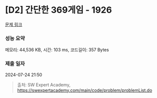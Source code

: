 # [D2] 간단한 369게임 - 1926 

[문제 링크](https://swexpertacademy.com/main/code/problem/problemDetail.do?contestProbId=AV5PTeo6AHUDFAUq) 

### 성능 요약

메모리: 44,536 KB, 시간: 103 ms, 코드길이: 357 Bytes

### 제출 일자

2024-07-24 21:50



> 출처: SW Expert Academy, https://swexpertacademy.com/main/code/problem/problemList.do
